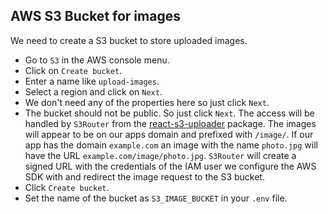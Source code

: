 ## AWS S3 Bucket for images

We need to create a S3 bucket to store uploaded images.

- Go to `S3` in the AWS console menu.
- Click on `Create bucket`.
- Enter a name like `upload-images`.
- Select a region and click on `Next`.
- We don't need any of the properties here so just click `Next`.
- The bucket should not be public. So just click `Next`. The access will be handled by `S3Router` from the [react-s3-uploader](https://github.com/odysseyscience/react-s3-uploader) package. The images will appear to be on our apps domain and prefixed with `/image/`. If our app has the domain `example.com` an image with the name `photo.jpg` will have the URL `example.com/image/photo.jpg`. `S3Router` will create a signed URL with the credentials of the IAM user we configure the AWS SDK with and redirect the image request to the S3 bucket.
- Click `Create bucket`.
- Set the name of the bucket as `S3_IMAGE_BUCKET` in your `.env` file.
